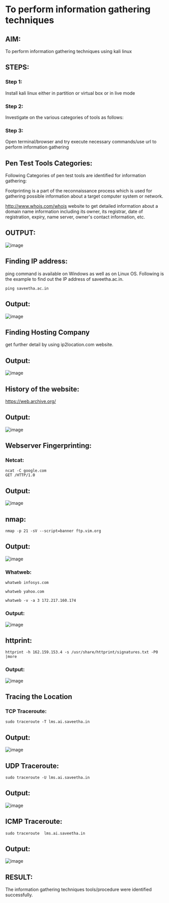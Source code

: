 # To perform information gathering techniques

## AIM:

To perform information gathering techniques using kali linux 

## STEPS:

### Step 1:

Install kali linux either in partition or virtual box or in live mode

### Step 2:

Investigate on the various categories of tools as follows:

### Step 3:
Open terminal/browser and try execute necessary commands/use url to perform information gathering
## Pen Test Tools Categories:
Following Categories of pen test tools are identified for information gathering:

Footprinting is a part of the reconnaissance process which is used for gathering possible information about a target computer system or network.

http://www.whois.com/whois website to get detailed information about a domain name information including its owner, its registrar, date of registration, expiry, name server, owner's contact information, etc.
## OUTPUT:
![image](https://github.com/Prasanna-936/InformationGathering/assets/130341982/f286464c-cfa5-4c44-aa97-d0bcfbd3a5b4)



## Finding IP address:
ping command is available on Windows as well as on Linux OS. Following is the example to find out the IP address of saveetha.ac.in.

```
ping saveetha.ac.in
```
## Output:
![image](https://github.com/Prasanna-936/InformationGathering/assets/130341982/3157630d-5094-4d5f-9952-d8244ce19f77)




## Finding Hosting Company

get further detail by using ip2location.com website.


## Output:
![image](https://github.com/Prasanna-936/InformationGathering/assets/130341982/7ac9f166-a5f2-4c9c-ac04-60a2c362be44)




## History of the website:
https://web.archive.org/
## Output:
![image](https://github.com/Prasanna-936/InformationGathering/assets/130341982/908b9974-0db6-453d-8939-bf4b134007f5)


## Webserver Fingerprinting:
### Netcat:
```
ncat -C google.com
GET /HTTP/1.0
```

## Output:

![image](https://github.com/Hariharan-061102/InformationGathering/assets/93427270/c80acbc3-a197-48b5-8ddc-d61d0d4e47b9)


## nmap:
```
nmap -p 21 -sV --script=banner ftp.vim.org
```
## Output:
![image](https://github.com/Prasanna-936/InformationGathering/assets/130341982/644fe232-95c4-4422-9952-bc53d3a28770)




### Whatweb:
```
whatweb infosys.com
```
```
whatweb yahoo.com
```
```
whatweb -v -a 3 172.217.160.174
```
### Output:
![image](https://github.com/Prasanna-936/InformationGathering/assets/130341982/5bc767b4-79cc-4c5f-add0-360202c16645)




## httprint:
```
httprint -h 162.159.153.4 -s /usr/share/httprint/signatures.txt -P0 |more
```
### Output:

![image](https://github.com/Hariharan-061102/InformationGathering/assets/93427270/6856bf1e-3c62-4cd2-8469-e7b523dada37)


## Tracing the Location
### TCP Traceroute:
```
sudo traceroute -T lms.ai.saveetha.in
```
## Output:
![image](https://github.com/Hariharan-061102/InformationGathering/assets/93427270/d2a93aa7-3935-4174-a7f9-37bba41a7a0d)




## UDP Traceroute:
```
sudo traceroute -U lms.ai.saveetha.in
```
## Output:
![image](https://github.com/Hariharan-061102/InformationGathering/assets/93427270/a91954da-205f-424e-ba97-ba83503d48f1)




## ICMP Traceroute:
```
sudo traceroute  lms.ai.saveetha.in
```
## Output:
![image](https://github.com/Hariharan-061102/InformationGathering/assets/93427270/775a3e19-9691-44de-942f-1b293b237418)


## RESULT:
The information gathering techniques tools/procedure were identified successfully.
